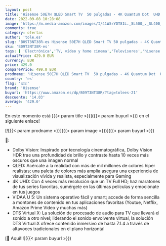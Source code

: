 ```yaml
---
layout: post
title: 'Hisense 50E7H QLED Smart TV  50 pulgadas - 4K Quantum Dot  UHD  Dolby Vision  HDR  Alexa Built-in  Bluetooth  Disney+  Netflix  Youtube  Nuevo 2022 '
date: 2022-09-08 10:28:08
image: 'https://m.media-amazon.com/images/I/41WSrYOT81L._SL500_._SL400_.jpg'
comments: true
category: ofertas
author: 'tole.es'
slug: 'B09T3NT38R-es Hisense 50E7H QLED Smart TV 50 pulgadas - 4K Quantum Dot...'
sku: 'B09T3NT38R-es'
tags: [ 'Electrónica','TV, vídeo y home cinema','Televisores','hisense','smart','tv','🇪🇸', ]
actualPrice: 429.0 EUR
currency: EUR
price: 429.0
comparePrice: 499.0 EUR
prodname: 'Hisense 50E7H QLED Smart TV  50 pulgadas - 4K Quantum Dot  UHD  Dolby Vision  HDR  Alexa Built-in  Bluetooth  Disney+  Netflix  Youtube  Nuevo 2022 '
country: 'es'
flag: '🇪🇸'
brand: 'Hisense'
buyurl: 'https://www.amazon.es/dp/B09T3NT38R/?tag=tolees-21'
descuento: '14.03'
average: '429.0'
---
```


En este momento está [{{< param title >}}]({{< param buyurl >}}) en el siguiente enlace!

[![{{< param prodname >}}]({{< param image >}})]({{< param buyurl >}})

🔎:

- Dolby Vision: Inspirado por tecnología cinematográfica, Dolby Vision HDR trae una profundidad de brillo y contraste hasta 10 veces más oscuros que una imagen normal
- QLED: Acércate a la realidad con más de mil millones de colores hiper realistas; una paleta de colores más amplia asegura una experiencia de visualización vívida y realista, especialmente para Gaming
- 4K UHD: Con 4 veces más resolución que un TV Full HD; haz maratones de tus series favoritas, sumérgete en las últimas películas y emociónate en tus juegos
- VIDAA U 5: Un sistema operativo fácil y smart; accede de forma sencilla a montones de contenido en tus aplicaciones favoritas (Youtue, Netflix, Amazon Prime Video y muchas más)
- DTS Virtual X: La solución de procesado de audio para TV que llevará el sonido a otro nivel; liderando el sonido envolvente virtual, la solución DTS Virtual:X ofrece contenido inmersivo de hasta 7.1.4 a través de altavoces tradicionales en el plano horizontal

[🛒 Aquí!!!]({{< param buyurl >}})

